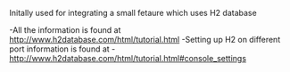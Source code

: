  Initally used for integrating a small fetaure which uses H2 database
 
 -All the information is found at http://www.h2database.com/html/tutorial.html
 -Setting up H2 on different port information is found at -http://www.h2database.com/html/tutorial.html#console_settings

